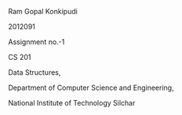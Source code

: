 Ram Gopal Konkipudi

2012091

Assignment no.-1

CS 201

Data Structures,

Department of Computer Science and Engineering,

National Institute of Technology Silchar
